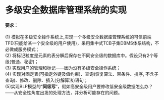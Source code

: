 # 多级安全数据库管理系统的实现<br/>

#### 要求：<br/>
(1) 模拟在多级安全操作系统上,实现一个多级安全数据库管理系统的可信前端TFE(只能给某一个安全级的用户使用)，采用集中式TCB子集DBMS体系结构，不必做成服务模式；<br/>
(2) 将标记粒度是元素的表分解后保存在不同安全级的数据库中。假设只有2个等级(普通、秘密)；<br/>
(3) 实现用户的管理和标记——因为没有多级安全操作系统；<br/>
(4) 实现对固定表(可指定外键及值约束)、查询(恢复算法、带条件、排序, 不含子查询)、修改、删除、插入(分解算法)语句；<br/>
(5)实现BLP模型的“**同级写**”，假如高安全级用户要修改低安全级数据怎么办？——从安全性角度出发的处理方法，并分析可能存在的问题。<br/>

